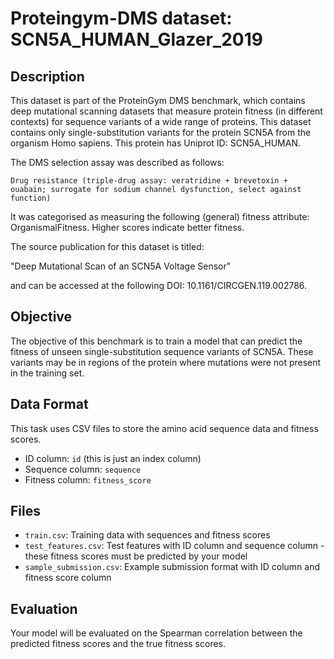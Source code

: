 
# Proteingym-DMS dataset: SCN5A_HUMAN_Glazer_2019

## Description

This dataset is part of the ProteinGym DMS benchmark, which contains deep mutational scanning datasets that measure
protein fitness (in different contexts) for sequence variants of a wide range of proteins. This dataset contains
only single-substitution variants for the protein SCN5A from the organism Homo sapiens. This protein has Uniprot ID: SCN5A_HUMAN. 

The DMS selection assay was described as follows: 

    Drug resistance (triple-drug assay: veratridine + brevetoxin + ouabain; surrogate for sodium channel dysfunction, select against function)

It was categorised as measuring the following (general) fitness attribute: OrganismalFitness. Higher scores indicate better fitness.

The source publication for this dataset is titled: 

"Deep Mutational Scan of an SCN5A Voltage Sensor"

and can be accessed at the following DOI: 10.1161/CIRCGEN.119.002786.

## Objective

The objective of this benchmark is to train a model that can predict the fitness of unseen single-substitution sequence variants of SCN5A.
These variants may be in regions of the protein where mutations were not present in the training set.

## Data Format

This task uses CSV files to store the amino acid sequence data and fitness scores.
- ID column: `id` (this is just an index column)
- Sequence column: `sequence`
- Fitness column: `fitness_score`

## Files

- `train.csv`: Training data with sequences and fitness scores
- `test_features.csv`: Test features with ID column and sequence column - these fitness scores must be predicted by your model
- `sample_submission.csv`: Example submission format with ID column and fitness score column

## Evaluation

Your model will be evaluated on the Spearman correlation between the predicted fitness scores and the true fitness scores.
